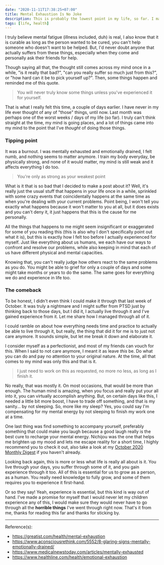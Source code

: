 ```yaml
---
date: "2020-11-11T17:38:25+07:00"
title: Mental Exhaustion Is No Joke
description: This is probably the lowest point in my life, so far. I managed to survive and get back but at what cost?
tags: [life, health]
---
```


I truly believe mental fatigue (illness included, duh) is real, I also know that it is curable as long as the person wanted to be cured, you can't help someone who doesn't want to be helped. But, I'd never doubt anyone that actually suffers from these things, especially when they come and personally ask their friends for help.

Though saying all that, the thought still comes across my mind once in a while, "is it really that bad?", "can you really suffer so much just from this?", or "how hard can it be to pick yourself up?". Then, some things happen and reminded me of this quote.

> You will never truly know some things unless you've experienced it for yourself.

That is what I really felt this time, a couple of days earlier. I have never in my life ever thought of any of "those" things, until now. Last month was perhaps one of the worst weeks / days of my life (so far). I truly can't think straight at the time, my mind is going places, and a lot of things came into my mind to the point that I've *thought* of doing those things.

### Tipping point

It was a burnout. I was mentally exhausted and emotionally drained, I felt numb, and nothing seems to matter anymore. I train my body everyday, be physically strong, and none of it would matter, my mind is still weak and it affects everything I do too.

> You're only as strong as your weakest point

What is it that is so bad that I decided to make a post about it? Well, it's really just the usual stuff that happens in your life once in a while, sprinkled with some crazy events that coincidentally happens at the same time as when you're dealing with your current problems. Point being, I won't tell you exactly what happens because it won't matter to you at all, but it does exists and you can't deny it, it just happens that this is the cause for me personally.

All the things that happens to me might seem insignificant or exaggerated for some of you reading this (this is also why I don't specifically point out what it is), but this is exactly how I felt too before I actually experienced for myself. Just like everything about us humans, we each have our ways to confront and resolve our problems, while also keeping in mind that each of us have different physical and mental capacities.

Knowing that, you can't really judge how others react to the same problems as you do. You might be able to grief for only a couple of days and some might take months or years to do the same. The same goes for everything we do and experience in life too.

### The comeback

To be honest, I didn't even think I could make it through that last week of October. It was truly a nightmare and I might suffer from PTSD just by thinking back to those days, but I did it, I actually live through it and I've gained experience from it. Let me share how I managed through all of it.

I could ramble on about how everything needs time and practice to actually be able to live through it, but really, the thing that did it for me is to just not care anymore. It sounds simple, but let me break it down and elaborate it.

I consider myself as a perfectionist, and most of my friends can vouch for this. When I said to not care anymore, I meant it as leave *this* be. Do what you can do and pay no attention to your original nature. At the time, all that comes to my mind was only this and that is it.

> I just need to work on this as requested, no more no less, as long as I finish it.

No really, that was mostly it. On most occasions, that would be more than enough. The human mind is amazing, when you focus and really put your all into it, you can virtually accomplish anything. But, on certain days like this, I needed a little bit more boost, I have to trade off something, and that is my sanity... by not sleeping. So, more like my sleep? Yes, you could say I'm compensating for my mental energy by not sleeping to finish my work one at a time.

One last thing was find something to accompany yourself, preferably something that could make you laugh because a good laugh really is the best cure to recharge your mental energy. Nichijou was the one that helps me brighten up my mood and lets me escape reality for a short time, I highly recommend you to check it out, also take a look at my [October 2020 Monthly Digest](/curated/digest/202010) if you haven't already.

Looking back again, this is more or less what life is really all about is it. You live through your days, you suffer through some of it, and you gain experience through it too. All of this is essential for us to grow as a person, as a human. You really need knowledge to fully grow, and some of them requires you to experience it first-hand.

Or so they say! Yeah, experience is essential, but this kind is way out of hand. I've made a promise for myself that I would never let my children experience any of this, I would make sure they would never have to go through all the **horrible things** I've went through right now. That's it from me, thanks for reading this far and thanks for sticking by.

***
Reference(s):

- <https://greatist.com/health/mental-exhaustion>
- <https://www.aconsciousrethink.com/5552/8-glaring-signs-mentally-emotionally-drained/>
- <https://www.medicalnewstoday.com/articles/mentally-exhausted>
- <https://www.healthline.com/health/emotional-exhaustion>
